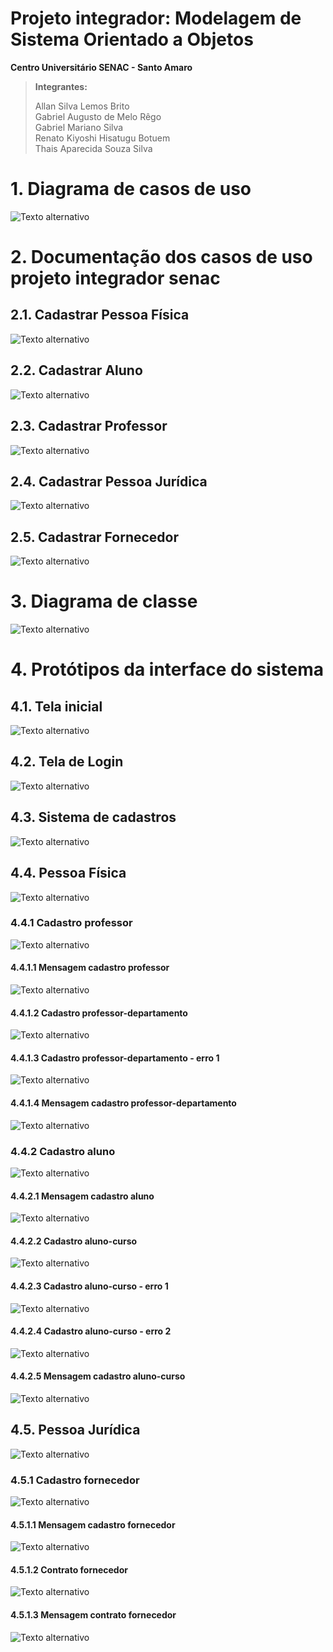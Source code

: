 #  Projeto integrador: Modelagem de Sistema Orientado a Objetos

**Centro Universitário SENAC - Santo Amaro**

> **Integrantes:**
> 
> Allan Silva Lemos Brito   
> Gabriel Augusto de Melo Rêgo    
> Gabriel Mariano Silva   
> Renato Kiyoshi Hisatugu Botuem   
> Thais Aparecida Souza Silva   


# 1. Diagrama de casos de uso
![Texto alternativo](https://github.com/Gabriel-augst/Projeto-Integrador-Desenvolvimento-Orientado-a-Objetos/blob/main/Diagramas/Diagrama%20de%20casos%20de%20uso.jpg?raw=true)

# 2. Documentação dos casos de uso projeto integrador senac 
## 2.1. Cadastrar Pessoa Física 
![Texto alternativo](https://github.com/Gabriel-augst/Projeto-Integrador-Desenvolvimento-Orientado-a-Objetos/blob/main/Documenta%C3%A7%C3%A3o/Cadastrar%20pessoa%20fisica.png?raw=true)

## 2.2. Cadastrar Aluno 
![Texto alternativo](https://github.com/Gabriel-augst/Projeto-Integrador-Desenvolvimento-Orientado-a-Objetos/blob/main/Documenta%C3%A7%C3%A3o/Cadastrar%20aluno.png?raw=true)

## 2.3. Cadastrar Professor
![Texto alternativo](https://github.com/Gabriel-augst/Projeto-Integrador-Desenvolvimento-Orientado-a-Objetos/blob/main/Documenta%C3%A7%C3%A3o/Cadastrar%20professor.png?raw=true)

## 2.4. Cadastrar Pessoa Jurídica
![Texto alternativo](https://github.com/Gabriel-augst/Projeto-Integrador-Desenvolvimento-Orientado-a-Objetos/blob/main/Documenta%C3%A7%C3%A3o/Cadastrar%20pessoa%20jur%C3%ADdica%20.png?raw=true)

## 2.5. Cadastrar Fornecedor
![Texto alternativo](https://github.com/Gabriel-augst/Projeto-Integrador-Desenvolvimento-Orientado-a-Objetos/blob/main/Documenta%C3%A7%C3%A3o/Cadastrar%20fornecedor.png?raw=true)

# 3. Diagrama de classe
![Texto alternativo](https://github.com/Gabriel-augst/Projeto-Integrador-Desenvolvimento-Orientado-a-Objetos/blob/main/Diagramas/Diagrama%20de%20classe.jpg?raw=true)

# 4. Protótipos da interface do sistema

## 4.1. Tela inicial
![Texto alternativo](https://github.com/Gabriel-augst/Projeto-Integrador-Desenvolvimento-Orientado-a-Objetos/blob/main/Prot%C3%B3tipos/1.Tela%20inicial.png?raw=true)

## 4.2. Tela de Login
![Texto alternativo](https://github.com/Gabriel-augst/Projeto-Integrador-Desenvolvimento-Orientado-a-Objetos/blob/main/Prot%C3%B3tipos/2.%20Tela%20de%20Login.png?raw=true)

## 4.3. Sistema de cadastros
![Texto alternativo](https://github.com/Gabriel-augst/Projeto-Integrador-Desenvolvimento-Orientado-a-Objetos/blob/main/Prot%C3%B3tipos/3.%20Sistema%20de%20cadastros.png?raw=true)

## 4.4. Pessoa Física
![Texto alternativo](https://github.com/Gabriel-augst/Projeto-Integrador-Desenvolvimento-Orientado-a-Objetos/blob/main/Prot%C3%B3tipos/4.%20Pessoa%20F%C3%ADsica.png?raw=true)

### 4.4.1 Cadastro professor
![Texto alternativo](https://github.com/Gabriel-augst/Projeto-Integrador-Desenvolvimento-Orientado-a-Objetos/blob/main/Prot%C3%B3tipos/4.1%20Cadastro%20professor.png?raw=true)

#### 4.4.1.1 Mensagem cadastro professor
![Texto alternativo](https://github.com/Gabriel-augst/Projeto-Integrador-Desenvolvimento-Orientado-a-Objetos/blob/main/Prot%C3%B3tipos/4.1.1%20Mensagem%20cadastro%20professor.png?raw=true)

#### 4.4.1.2 Cadastro professor-departamento 
![Texto alternativo](https://github.com/Gabriel-augst/Projeto-Integrador-Desenvolvimento-Orientado-a-Objetos/blob/main/Prot%C3%B3tipos/4.1.2%20Cadastro%20professor-departamento.png?raw=true)

#### 4.4.1.3 Cadastro professor-departamento - erro 1
![Texto alternativo](https://github.com/Gabriel-augst/Projeto-Integrador-Desenvolvimento-Orientado-a-Objetos/blob/main/Prot%C3%B3tipos/4.1.3%20Cadastro%20professor-departamento%20-%20erro%201.png?raw=true)

#### 4.4.1.4 Mensagem cadastro professor-departamento
![Texto alternativo](https://github.com/Gabriel-augst/Projeto-Integrador-Desenvolvimento-Orientado-a-Objetos/blob/main/Prot%C3%B3tipos/4.1.4%20Mensagem%20cadastro%20professor-departamento.png?raw=true)

### 4.4.2 Cadastro aluno
![Texto alternativo](https://github.com/Gabriel-augst/Projeto-Integrador-Desenvolvimento-Orientado-a-Objetos/blob/main/Prot%C3%B3tipos/4.2%20Cadastro%20aluno.png?raw=true)

#### 4.4.2.1 Mensagem cadastro aluno
![Texto alternativo](https://github.com/Gabriel-augst/Projeto-Integrador-Desenvolvimento-Orientado-a-Objetos/blob/main/Prot%C3%B3tipos/4.2.1%20Mensagem%20cadastro%20aluno.png?raw=true)

#### 4.4.2.2 Cadastro aluno-curso
![Texto alternativo](https://github.com/Gabriel-augst/Projeto-Integrador-Desenvolvimento-Orientado-a-Objetos/blob/main/Prot%C3%B3tipos/4.2.2%20Cadastro%20aluno-curso.png?raw=true)

#### 4.4.2.3 Cadastro aluno-curso - erro 1
![Texto alternativo](https://github.com/Gabriel-augst/Projeto-Integrador-Desenvolvimento-Orientado-a-Objetos/blob/main/Prot%C3%B3tipos/4.2.3%20Cadastro%20aluno-curso%20-%20erro%201.png?raw=true)

#### 4.4.2.4 Cadastro aluno-curso - erro 2
![Texto alternativo](https://github.com/Gabriel-augst/Projeto-Integrador-Desenvolvimento-Orientado-a-Objetos/blob/main/Prot%C3%B3tipos/4.2.4%20Cadastro%20aluno-curso%20-%20erro%202.png?raw=true)

#### 4.4.2.5 Mensagem cadastro aluno-curso
![Texto alternativo](https://github.com/Gabriel-augst/Projeto-Integrador-Desenvolvimento-Orientado-a-Objetos/blob/main/Prot%C3%B3tipos/4.2.5%20Mensagem%20cadastro%20aluno-curso.png?raw=true)

## 4.5. Pessoa Jurídica
![Texto alternativo](https://github.com/Gabriel-augst/Projeto-Integrador-Desenvolvimento-Orientado-a-Objetos/blob/main/Prot%C3%B3tipos/5.%20Pessoa%20Jur%C3%ADdica.png?raw=true)

### 4.5.1 Cadastro fornecedor
![Texto alternativo](https://github.com/Gabriel-augst/Projeto-Integrador-Desenvolvimento-Orientado-a-Objetos/blob/main/Prot%C3%B3tipos/5.1%20Cadastro%20fornecedor.png?raw=true)

#### 4.5.1.1 Mensagem cadastro fornecedor
![Texto alternativo](https://github.com/Gabriel-augst/Projeto-Integrador-Desenvolvimento-Orientado-a-Objetos/blob/main/Prot%C3%B3tipos/5.1.1%20Mensagem%20cadastro%20fornecedor.png?raw=true)

#### 4.5.1.2 Contrato fornecedor
![Texto alternativo](https://github.com/Gabriel-augst/Projeto-Integrador-Desenvolvimento-Orientado-a-Objetos/blob/main/Prot%C3%B3tipos/5.1.2%20Contrato%20fornecedor.png?raw=true)

#### 4.5.1.3 Mensagem contrato fornecedor
![Texto alternativo](https://github.com/Gabriel-augst/Projeto-Integrador-Desenvolvimento-Orientado-a-Objetos/blob/main/Prot%C3%B3tipos/5.1.3%20Mensagem%20contrato%20fornecedor.png?raw=true)
